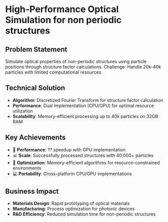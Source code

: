 # High-Performance Optical Simulation for non periodic structures

## Problem Statement
Simulate optical properties of non-periodic structures using particle positions through structure factor calculations. Challenge: Handle 20k-40k particles with limited computational resources.

## Technical Solution
- **Algorithm**: Discretized Fourier Transform for structure factor calculation
- **Performance**: Dual implementation (CPU/GPU) for optimal resource utilization
- **Scalability**: Memory-efficient processing up to 40k particles on 32GB RAM

## Key Achievements
- 🚀 **Performance**: ?? speedup with GPU implementation
- 📊 **Scale**: Successfully processed structures with 40,000+ particles
- 🔧 **Optimization**: Memory-efficient algorithms for resource-constrained environments
- 💻 **Portability**: Cross-platform CPU/GPU implementations

## Business Impact
- **Materials Design**: Rapid prototyping of optical materials
- **Manufacturing**: Process optimization for photonic devices
- **R&D Efficiency**: Reduced simulation time for non-periodic structures